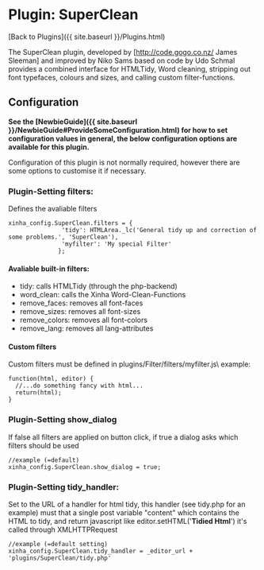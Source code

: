 # Plugin: SuperClean

[Back to Plugins]({{ site.baseurl }}/Plugins.html)

The SuperClean plugin, developed by [http://code.gogo.co.nz/ James Sleeman] and improved by Niko Sams based on code by Udo Schmal provides a combined interface for HTMLTidy, Word cleaning, stripping out font typefaces, colours and sizes, and calling custom filter-functions.

## Configuration

**See the [NewbieGuide]({{ site.baseurl }}/NewbieGuide#ProvideSomeConfiguration.html) for how to set configuration values in general, the below configuration options are available for this plugin.**

Configuration of this plugin is not normally required, however there are some options to customise it if necessary.

### Plugin-Setting filters:
Defines the avaliable filters
```
xinha_config.SuperClean.filters = {
               'tidy': HTMLArea._lc('General tidy up and correction of some problems.', 'SuperClean'),
               'myfilter': 'My special Filter'
              };
```

#### Avaliable built-in filters:
 * tidy: calls HTMLTidy (through the php-backend)
 * word_clean: calls the Xinha Word-Clean-Functions
 * remove_faces: removes all font-faces
 * remove_sizes: removes all font-sizes
 * remove_colors: removes all font-colors
 * remove_lang: removes all lang-attributes

#### Custom filters
Custom filters must be defined in plugins/Filter/filters/myfilter.js\\
example:
```
function(html, editor) {
  //...do something fancy with html...
  return(html);
}
```


### Plugin-Setting show_dialog
If false all filters are applied on button click, if true a dialog asks which filters should be used
```
//example (=default)
xinha_config.SuperClean.show_dialog = true;
```

### Plugin-Setting tidy_handler:
Set to the URL of a handler for html tidy, this handler (see tidy.php for an example) must that a single post variable "content" which contains the HTML to tidy, and return javascript like editor.setHTML('<strong>Tidied Html</strong>')
it's called through XMLHTTPRequest
```
//example (=default setting)
xinha_config.SuperClean.tidy_handler = _editor_url + 'plugins/SuperClean/tidy.php'
```

